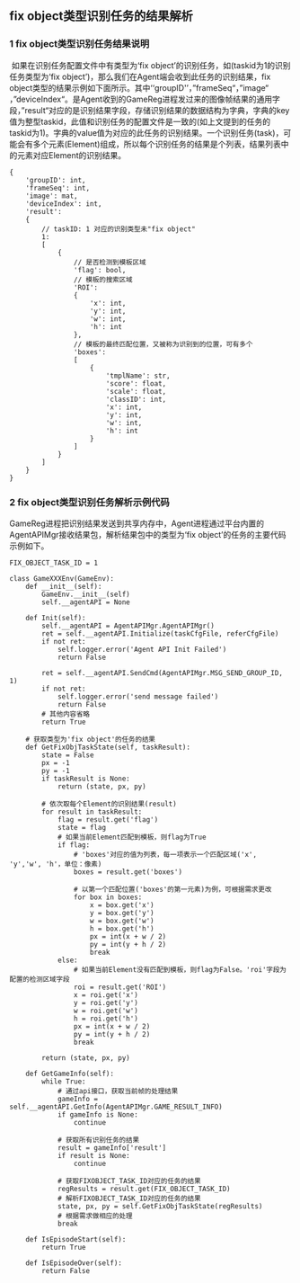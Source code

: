 ## fix object类型识别任务的结果解析

### 1  fix object类型识别任务结果说明

​	如果在识别任务配置文件中有类型为‘fix object’的识别任务，如(taskid为1的识别任务类型为‘fix object’)，那么我们在Agent端会收到此任务的识别结果，fix object类型的结果示例如下面所示。其中‘‘groupID'’，”frameSeq“，”image“ ，”deviceIndex“。是Agent收到的GameReg进程发过来的图像帧结果的通用字段，”result“对应的是识别结果字段，存储识别结果的数据结构为字典，字典的key值为整型taskid，此值和识别任务的配置文件是一致的(如上文提到的任务的taskid为1)。字典的value值为对应的此任务的识别结果。一个识别任务(task)，可能会有多个元素(Element)组成，所以每个识别任务的结果是个列表，结果列表中的元素对应Element的识别结果。

```
{
	'groupID': int,
	'frameSeq': int,
	'image': mat,
	'deviceIndex': int,
	'result':
	{
		// taskID: 1 对应的识别类型未"fix object"
		1: 
		[
			{
				// 是否检测到模板区域
				'flag': bool,
				// 模板的搜索区域
				'ROI':
				{
                    'x': int,
					'y': int,
					'w': int,
					'h': int
				},
				// 模板的最终匹配位置，又被称为识别到的位置，可有多个
				'boxes':
				[
					{
						'tmplName': str,
						'score': float,
						'scale': float,
						'classID': int,
						'x': int,
						'y': int,
						'w': int,
						'h': int
					}
				]			
			}
		]
	}
}
```



### 2 fix object类型识别任务解析示例代码

GameReg进程把识别结果发送到共享内存中，Agent进程通过平台内置的AgentAPIMgr接收结果包，解析结果包中的类型为‘fix object’的任务的主要代码示例如下。

```
FIX_OBJECT_TASK_ID = 1

class GameXXXEnv(GameEnv):
    def __init__(self):
        GameEnv.__init__(self)
        self.__agentAPI = None
    
    def Init(self):
        self.__agentAPI = AgentAPIMgr.AgentAPIMgr()
        ret = self.__agentAPI.Initialize(taskCfgFile, referCfgFile)
        if not ret:
            self.logger.error('Agent API Init Failed')
            return False

        ret = self.__agentAPI.SendCmd(AgentAPIMgr.MSG_SEND_GROUP_ID, 1)
        if not ret:
            self.logger.error('send message failed')
            return False
        # 其他内容省略
        return True

    # 获取类型为'fix object'的任务的结果
    def GetFixObjTaskState(self, taskResult):
        state = False
        px = -1
        py = -1
        if taskResult is None:
            return (state, px, py)

        # 依次取每个Element的识别结果(result)
        for result in taskResult:
            flag = result.get('flag')
            state = flag
            # 如果当前Element匹配到模板，则flag为True
            if flag:
                # 'boxes'对应的值为列表，每一项表示一个匹配区域('x', 'y','w', 'h'，单位：像素)
                boxes = result.get('boxes')

                # 以第一个匹配位置('boxes'的第一元素)为例，可根据需求更改
                for box in boxes:
                    x = box.get('x')
                    y = box.get('y')
                    w = box.get('w')
                    h = box.get('h')
                    px = int(x + w / 2)
                    py = int(y + h / 2)
                    break
            else:
                # 如果当前Element没有匹配到模板，则flag为False。'roi'字段为配置的检测区域字段
                roi = result.get('ROI')
                x = roi.get('x')
                y = roi.get('y')
                w = roi.get('w')
                h = roi.get('h')
                px = int(x + w / 2)
                py = int(y + h / 2)
                break
              
        return (state, px, py)

    def GetGameInfo(self):
        while True:
            # 通过api接口，获取当前帧的处理结果
            gameInfo = self.__agentAPI.GetInfo(AgentAPIMgr.GAME_RESULT_INFO)
            if gameInfo is None:
                continue
            
            # 获取所有识别任务的结果
            result = gameInfo['result']
            if result is None:
                continue
                
			# 获取FIXOBJECT_TASK_ID对应的任务的结果
            regResults = result.get(FIX_OBJECT_TASK_ID)
            # 解析FIXOBJECT_TASK_ID对应的任务的结果
            state, px, py = self.GetFixObjTaskState(regResults)
            # 根据需求做相应的处理
            break  
            
    def IsEpisodeStart(self):
        return True

    def IsEpisodeOver(self):
        return False
```